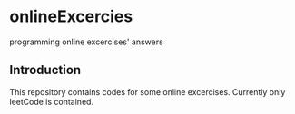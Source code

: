 # onlineExcercies
programming online excercises' answers
## Introduction
This repository contains codes for some online excercises. Currently only leetCode is contained.

